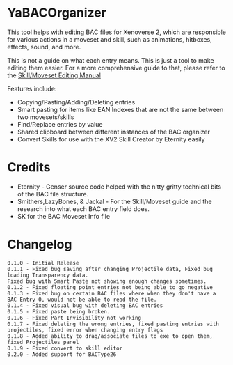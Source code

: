 # YaBACOrganizer
This tool helps with editing BAC files for Xenoverse 2, which are responsible for various actions in a moveset and skill, such as animations, hitboxes, effects, sound, and more. 

This is not a guide on what each entry means.  This is just a tool to make editing them easier.  For a more comprehensive guide to that, please refer to the [Skill/Moveset Editing Manual](https://docs.google.com/document/d/18gaAbNCeJyTgizz5IvvXzjWcH9K5Q1wvUHTeWnp8M-E/edit#heading=h.v77lp7pp65pd)

Features include:
* Copying/Pasting/Adding/Deleting entries
* Smart pasting for items like EAN Indexes that are not the same between two movesets/skills
* Find/Replace entries by value
* Shared clipboard between different instances of the BAC organizer
* Convert Skills for use with the XV2 Skill Creator by Eternity easily

# Credits
* Eternity - Genser source code helped with the nitty gritty technical bits of the BAC file structure.
* Smithers,LazyBones, & Jackal - For the Skill/Moveset guide and the research into what each BAC entry field does.
* SK for the BAC Moveset Info file

# Changelog
```
0.1.0 - Initial Release
0.1.1 - Fixed bug saving after changing Projectile data, Fixed bug loading Transparency data.  
Fixed bug with Smart Paste not showing enough changes sometimes.
0.1.2 - Fixed floating point entries not being able to go negative
0.1.3 - Fixed bug on certain BAC files where when they don't have a BAC Entry 0, would not be able to read the file.
0.1.4 - Fixed visual bug with deleting BAC entries
0.1.5 - Fixed paste being broken.
0.1.6 - Fixed Part Invisibility not working
0.1.7 - Fixed deleting the wrong entries, fixed pasting entries with projectiles, fixed error when changing entry flags
0.1.8 - Added ability to drag/associate files to exe to open them, fixed Projectiles panel
0.1.9 - Fixed convert to skill editor
0.2.0 - Added support for BACType26
```

